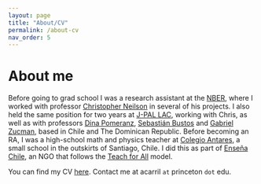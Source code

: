 ```yaml
---
layout: page
title: "About/CV"
permalink: /about-cv
nav_order: 5
---
```


# About me

Before going to grad school I was a research assistant at the [NBER](http://www.nber.org/), where I worked with professor [Christopher Neilson](https://christopherneilson.github.io/) in several of his projects.
I also held the same position for two years at [J-PAL LAC](https://www.povertyactionlab.org/lac), working with Chris, as well as with professors [Dina Pomeranz](https://www.econ.uzh.ch/en/people/faculty/pomeranz.html), [Sebastián Bustos](https://growthlab.cid.harvard.edu/people/sebastian-bustos) and [Gabriel Zucman](http://gabriel-zucman.eu/), based in Chile and The Dominican Republic.
Before becoming an RA, I was a high-school math and physics teacher at [Colegio Antares](http://www.colegioantares.cl/), a small school in the outskirts of Santiago, Chile. I did this as part of [Enseña Chile](https://www.ensenachile.cl/), an NGO that follows the [Teach for All](http://teachforall.org/) model.

You can find my CV [here](https://www.dropbox.com/s/oow36pf0wyevnc4/CV_acarril.pdf?raw=1).
Contact me at acarril `at` princeton `dot` edu.